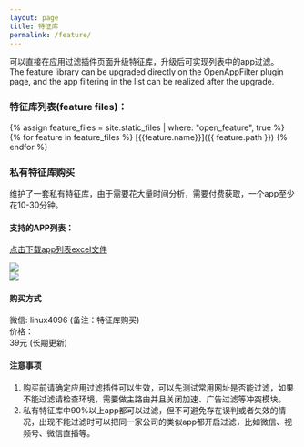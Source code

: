 ```yaml
---
layout: page
title: 特征库
permalink: /feature/
---
```


可以直接在应用过滤插件页面升级特征库，升级后可实现列表中的app过滤。  
The feature library can be upgraded directly on the OpenAppFilter plugin page,
and the app filtering in the list can be realized after the upgrade.  

### 特征库列表(feature files)： 

{% assign feature_files = site.static_files | where: "open_feature", true %}
{% for feature in feature_files %}
 [{{feature.name}}]({{ feature.path }})
{% endfor %}


### 私有特征库购买   
维护了一套私有特征库，由于需要花大量时间分析，需要付费获取，一个app至少花10-30分钟。

#### 支持的APP列表：  

[点击下载app列表excel文件](http://175.178.71.82:88/docs/support_apps.xlsx)  

![](http://175.178.71.82:88/images/fros/feature1.png)  
![](http://175.178.71.82:88/images/fros/feature2.png)  


#### 购买方式
微信: linux4096 (备注：特征库购买)  
价格：    
39元 (长期更新)  

#### 注意事项
1. 购买前请确定应用过滤插件可以生效，可以先测试常用网址是否能过滤，如果不能过滤请检查环境，需要做主路由并且关闭加速、广告过滤等冲突模块。
2. 私有特征库中90%以上app都可以过滤，但不可避免存在误判或者失效的情况，出现不能过滤时可以把同一家公司的类似app都开启过滤，比如微信、视频号、微信直播等。




